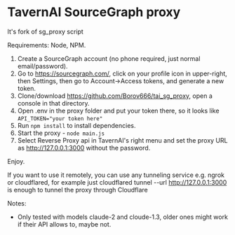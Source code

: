 # TavernAI SourceGraph proxy

It's fork of sg_proxy script

Requirements: Node, NPM.

1. Create a SourceGraph account (no phone required, just normal email/password).
2. Go to https://sourcegraph.com/, click on your profile icon in upper-right, then Settings, then go to Account->Access tokens, and generate a new token.
3. Clone/download https://github.com/Borov666/tai_sg_proxy, open a console in that directory.
4. Open .env in the proxy folder and put your token there, so it looks like `API_TOKEN="your token here"`
5. Run `npm install` to install dependencies.
6. Start the proxy - `node main.js`
7. Select Reverse Proxy api in TavernAI's right menu and set the proxy URL as http://127.0.0.1:3000 without the password.

Enjoy.

If you want to use it remotely, you can use any tunneling service e.g. ngrok or cloudflared, for example just cloudflared tunnel --url http://127.0.0.1:3000 is enough to tunnel the proxy through Cloudflare

Notes:

* Only tested with models claude-2 and cloude-1.3, older ones might work if their API allows to, maybe not.


